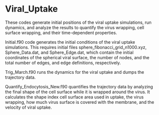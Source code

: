 # Viral_Uptake
These codes generate initial positions of the viral uptake simulations, run dynamics, and analyze the results to quantify the virus wrapping, cell surface wrapping, and their time-dependent properties.


Initial.f90 code generates the initial conditions of the viral uptake simulations. This requires initial files sphere_fibonacci_grid_n1000.xyz, Sphere_Data.dat, and Sphere_Edge.dat, which contain the initial coordinates of the spherical viral surface, the number of nodes, and the total number of edges, and edge definitions, respectively. 

Trig_March.f90 runs the dynamics for the viral uptake and dumps the trajectory data.

Quantify_Endocytosis_New.f90 quantifies the trajectory data by analyzing the final shape of the cell surface while it is wrapped around the virus. It calculates the shape index cell surface area used in uptake, the virus wrapping, how much virus surface is covered with the membrane, and the velocity of viral uptake.
